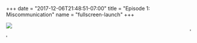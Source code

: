 +++
date = "2017-12-06T21:48:51-07:00"
title = "Episode 1: Miscommunication"
name = "fullscreen-launch"
+++

<div id="fullscreen-launch" class="center-page no-nav">
  <div class="inner">
    <div class="rounded-logo"></div>
      <div class="circle">
        <a href="/" >
      </div>
      <!-- <div class="rounded-enter"></div> -->
    </a>
    <a class="title" href="/" >
      <img src="/images/Episode-1-title.svg">
      <!-- <h1 class="headline-style-1">Episode 1: Miscommunication</h1> -->
    </a>
  </div>
</div>
<div id="launchpage-scrolling-text">
  <marquee direction="left">"No adult is an island."</marquee>
  <marquee direction="right">"What didn't you say?"</marquee>
  <!-- <marquee direction="left">"Got any coconuts in your backyard?"</marquee> -->
  <!-- <marquee direction="right">"Boom! And you're inside the mirror."</marquee> -->
</div>
